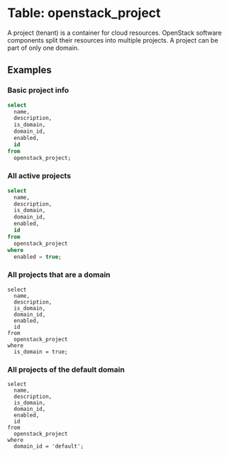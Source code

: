 # Table: openstack_project

A project (tenant) is a container for cloud resources. OpenStack software components split their resources into multiple projects. A project can be part of only one domain.

## Examples

### Basic project info

```sql
select
  name,
  description,
  is_domain,
  domain_id,
  enabled,
  id
from
  openstack_project;
```

### All active projects

```sql
select
  name,
  description,
  is_domain,
  domain_id,
  enabled,
  id
from
  openstack_project
where
  enabled = true;
```

### All projects that are a domain

```
select
  name,
  description,
  is_domain,
  domain_id,
  enabled,
  id
from
  openstack_project
where
  is_domain = true;
```

### All projects of the default domain

```
select
  name,
  description,
  is_domain,
  domain_id,
  enabled,
  id
from
  openstack_project
where
  domain_id = 'default';
```